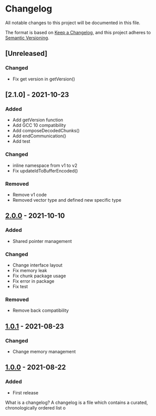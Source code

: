 # Changelog
All notable changes to this project will be documented in this file.

The format is based on [Keep a Changelog](https://keepachangelog.com/en/1.0.0/),
and this project adheres to [Semantic Versioning](https://semver.org/spec/v2.0.0.html).

## [Unreleased]
### Changed
 - Fix get version in getVersion()

## [2.1.0] - 2021-10-23
### Added
 - Add getVersion function
 - Add GCC 10 compatibility
 - Add composeDecodedChunks()
 - Add endCommunication()
 - Add test 
### Changed
 - inline namespace from v1 to v2
 - Fix updateIdToBufferEncoded()
### Removed
 - Remove v1 code
 - Removed vector type and defined new specific type
 
## [2.0.0] - 2021-10-10
### Added
 - Shared pointer management
### Changed
 - Change interface layout
 - Fix memory leak
 - Fix chunk package usage
 - Fix error in package
 - Fix test
### Removed
 - Remove back compatibility

## [1.0.1] - 2021-08-23
### Changed
 - Change memory management 

## [1.0.0] - 2021-08-22
### Added
 - First release 
 
[2.0.0]: https://github.com/HappyGardenPI/happy-gardenpi-protocol/releases/tag/v2.0.0
[1.0.1]: https://github.com/HappyGardenPI/happy-gardenpi-protocol/releases/tag/v1.0.1
[1.0.0]: https://github.com/HappyGardenPI/happy-gardenpi-protocol/releases/tag/v1.0.0
What is a changelog?
A changelog is a file which contains a curated, chronologically ordered list o